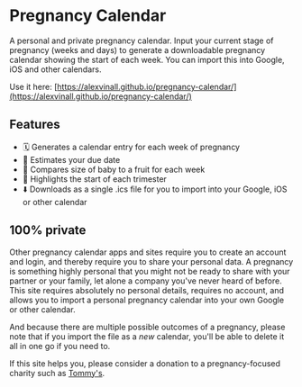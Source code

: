 # Pregnancy Calendar

A personal and private pregnancy calendar. Input your current stage of pregnancy (weeks and days) to generate a downloadable pregnancy calendar showing the start of each week. You can import this into Google, iOS and other calendars.

Use it here: [https://alexvinall.github.io/pregnancy-calendar/](https://alexvinall.github.io/pregnancy-calendar/)

## Features

 - 🗓️ Generates a calendar entry for each week of pregnancy
 - 📅 Estimates your due date
 - 🍓 Compares size of baby to a fruit for each week
 - 🏁 Highlights the start of each trimester
 - ⬇️ Downloads as a single .ics file for you to import into your Google, iOS or other calendar

## 100% private

Other pregnancy calendar apps and sites require you to create an account and login, and thereby require you to share your personal data. A pregnancy is something highly personal that you might not be ready to share with your partner or your family, let alone a company you've never heard of before. This site requires absolutely no personal details, requires no account, and allows you to import a personal pregnancy calendar into your own Google or other calendar.

And because there are multiple possible outcomes of a pregnancy, please note that if you import the file as a _new_ calendar, you'll be able to delete it all in one go if you need to.

If this site helps you, please consider a donation to a pregnancy-focused charity such as [Tommy's](https://www.tommys.org/).